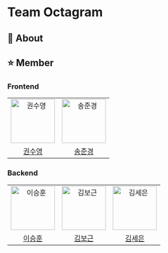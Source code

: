 # Team Octagram
## 🤔 About
## ⭐️ Member
### Frontend
<table>
  <tbody>
    <tr>
      <td align="center">
        <a href="https://github.com/ksy21019"><img src="https://avatars.githubusercontent.com/u/113653579?v=4" width="100px;" alt="권수영"/><br /></a>
      </td>
      <td align="center">
        <a href="https://github.com/chk-jk"><img src="https://avatars.githubusercontent.com/u/105061501?v=4" width="100px;" alt="송준경"/><br /></a>
      </td>
    </tr>
    <tr>
      <td align="center"><a href="https://github.com/ksy21019">권수영</a></td>
      <td align="center"><a href="https://github.com/chk-jk">송준경</a></td>
    </tr>
  </tbody>
</table>

### Backend
<table>
  <tbody>
    <tr>
      <td align="center">
        <a href="https://github.com/Friox"><img src="https://avatars.githubusercontent.com/u/10986386?v=4" width="100px;" alt="이승훈"/><br /></a>
      </td>
      <td align="center">
        <a href="https://github.com/Bogeun-Kim"><img src="https://avatars.githubusercontent.com/u/83561045?v=4" width="100px;" alt="김보근"/><br /></a>
      </td>
      <td align="center">
        <a href="https://github.com/sseen2"><img src="https://avatars.githubusercontent.com/u/59137639?v=4" width="100px;" alt="김세은"/><br /></a>
      </td>
    </tr>
    <tr>
      <td align="center"><a href="https://github.com/Friox">이승훈</a></td>
      <td align="center"><a href="https://github.com/Bogeun-Kim">김보근</a></td>
      <td align="center"><a href="https://github.com/sseen2">김세은</a></td>
    </tr>
  </tbody>
</table>